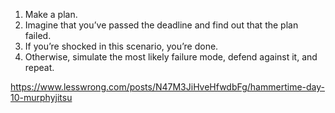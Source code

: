 1. Make a plan.
2. Imagine that you’ve passed the deadline and find out that the plan failed.
3. If you’re shocked in this scenario, you’re done.
4. Otherwise, simulate the most likely failure mode, defend against it, and repeat.

https://www.lesswrong.com/posts/N47M3JiHveHfwdbFg/hammertime-day-10-murphyjitsu